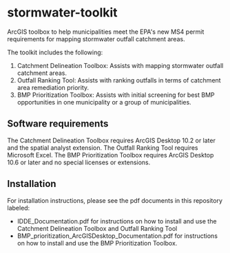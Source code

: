 # stormwater-toolkit
ArcGIS toolbox to help municipalities meet the EPA's new MS4 permit requirements for mapping stormwater outfall catchment areas.

The toolkit includes the following:
1. Catchment Delineation Toolbox: Assists with mapping stormwater outfall catchment areas.
2. Outfall Ranking Tool: Assists with ranking outfalls in terms of catchment area remediation priority.
3. BMP Prioritization Toolbox: Assists with initial screening for best BMP opportunities in one municipality or a group of municipalities.

## Software requirements 

The Catchment Delineation Toolbox requires ArcGIS Desktop 10.2 or later and the spatial analyst extension.
The Outfall Ranking Tool requires Microsoft Excel.
The BMP Prioritization Toolbox requires ArcGIS Desktop 10.6 or later and no special licenses or extensions.

## Installation

For installation instructions, please see the pdf documents in this repository labeled:
* IDDE_Documentation.pdf for instructions on how to install and use the Catchment Delineation Toolbox and
  Outfall Ranking Tool
* BMP_prioritization_ArcGISDesktop_Documentation.pdf for instructions on how to install and use the BMP
  Prioritization Toolbox.
